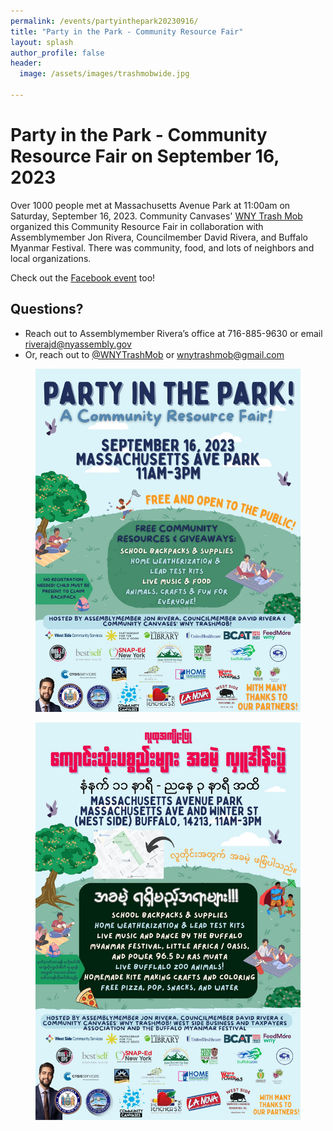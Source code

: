 ```yaml
---
permalink: /events/partyinthepark20230916/
title: "Party in the Park - Community Resource Fair"
layout: splash
author_profile: false
header:
  image: /assets/images/trashmobwide.jpg

---
```


# Party in the Park - Community Resource Fair on September 16, 2023

Over 1000 people met at Massachusetts Avenue Park at 11:00am on Saturday, September 16, 2023.
Community Canvases' [WNY Trash Mob](http://instagram.com/wnytrashmob/)
organized this Community Resource Fair in collaboration with
Assemblymember Jon Rivera, Councilmember David Rivera, and Buffalo Myanmar Festival. There was
community, food, and lots of neighbors and local organizations.

Check out the [Facebook event](https://www.facebook.com/events/852205296118176) too!

## Questions?
- Reach out to Assemblymember Rivera’s office at 716-885-9630
or email riverajd@nyassembly.gov
- Or, reach out to [@WNYTrashMob](https://www.instagram.com/wnytrashmob/)
or [wnytrashmob@gmail.com](mailto:wnytrashmob@gmail.com)

<figure style="max-width: 900px" class="align-center">
  <img src="/assets/images/events/partyinthepark20230916_flyer.jpg"
   alt="Cleanup Poster">
</figure> 

<figure style="max-width: 900px" class="align-center">
  <img src="/assets/images/events/partyinthepark20230916_flyer_burmese.jpg"
   alt="Cleanup Poster Burmese">
</figure> 

